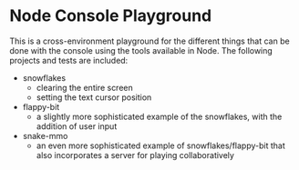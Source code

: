 # Node Console Playground

This is a cross-environment playground for the different things that can be done with the console using the tools available in Node.  The following projects and tests are included:

- snowflakes
  - clearing the entire screen
  - setting the text cursor position
- flappy-bit
  - a slightly more sophisticated example of the snowflakes, with the addition of user input
- snake-mmo
  - an even more sophisticated example of snowflakes/flappy-bit that also incorporates a server for playing collaboratively
